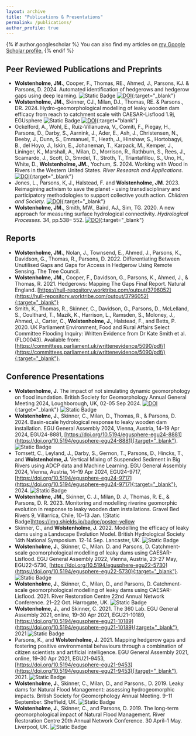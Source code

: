 ```yaml
---
layout: archive
title: "Publications & Presentations"
permalink: /publications/
author_profile: true
---
```


{% if author.googlescholar %}
  You can also find my articles on <u><a href="{{author.googlescholar}}">my Google Scholar profile</a>.</u>
{% endif %}

## Peer Reviewed Publications and Preprints

- **Wolstenholme, JM.**, Cooper, F., Thomas, RE., Ahmed, J., Parsons, KJ. & Parsons, D. 2024. Automated identification of hedgerows and hedgerow gaps using deep learning. ![Static Badge](https://img.shields.io/badge/preprint-red) [![DOI](https://zenodo.org/badge/DOI/10.5281/zenodo.12818496.svg)](https://doi.org/10.5281/zenodo.12818496){:target="_blank"}
- **Wolstenholme, JM.**, Skinner, CJ., Milan, DJ., Thomas, RE. & Parsons., DR. 2024. Hydro-geomorphological modelling of leaky wooden dam efficacy from reach to catchment scale with CAESAR-Lisflood 1.9j, EGUsphere ![Static Badge](https://img.shields.io/badge/preprint-red) [![DOI](https://zenodo.org/badge/DOI/10.5194/egusphere-2024-2132.svg)](https://doi.org/10.5194/egusphere-2024-2132){:target="blank"}
- Ockelford, A., Wohl, E., Ruiz-Villanueva, V., Comiti, F., Piegay, H., Parsons, D., Darby, S., Aarnink, J., Ader, E., Ash, J., Christensen, N., Beeby, J., Dunn, S., Emmanuel, T., Heath, J., Hinshaw, S., Hortobagyi, B., del Hoyo, J., Iskin, E., Johaneman, T., Karpack, M., Kemper, J., Lininger, K., Marshall, A., Milan, D., Morrison, R., Rathburn, S., Rees, J., Scamardo, J., Scott, D., Smrdel, T., Stroth, T., Triantafillou, S., Uno, H., White, D., **Wolstenholme, JM.**, Yochum, S. 2024. Working with Wood in Rivers in the Western United States. _River Research and Applications_. [![DOI](https://zenodo.org/badge/DOI/10.1002/rra.4331.svg)](https://doi.org/10.1002/rra.4331){:target="_blank"}
- Jones, L., Parsons, K, J., Halstead, F. and **Wolstenholme, JM**. 2023. Reimagining activism to save the planet - using transdisciplinary and participatory methodologies to support collective youth action. _Children and Society_. [![DOI](https://zenodo.org/badge/DOI/10.1111/chso.12819.svg)](https://doi.org/10.1111/chso.12819){:target="_blank"}
- **Wolstenholme, JM.**, Smith, MW., Baird, AJ., Sim, TG. 2020. A new approach for measuring surface hydrological connectivity. _Hydrological Processes_. 34, pp.538– 552. [![DOI](https://zenodo.org/badge/DOI/10.1002/hyp.13602.svg)](https://doi.org/10.1002/hyp.13602){:target="_blank"}

## Reports

- **Wolstenholme, JM.**, Nolan, J., Townsend, E., Ahmed, J., Parsons, K., Davidson, G., Thomas, R., Parsons, D. 2022. Differentiating Between Unutilised Gaps and Gaps for Access in Hedgerow Using Remote Sensing. The Tree Council.
- **Wolstenholme, JM.**, Cooper, F., Davidson, G., Parsons, K., Ahmed, J., & Thomas, R. 2021. Hedgerows: Mapping The Gaps Final Report. Natural England. [https://hull-repository.worktribe.com/output/3796052](https://hull-repository.worktribe.com/output/3796052){:target="_blank"}
- Smith, K., Thomas, R., Skinner, C., Davidson, G., Parsons, D., McLelland, S., Coulthard, T., Mazik, K., Harrison, L., Ramsden, S., Moloney, J., Ahmed, J., Carter, C., **Wolstenholme, J.**, Halstead, F., and Betts, P. 2020. UK Parliament Environment, Food and Rural Affairs Select Committee Flooding Inquiry: Written Evidence from Dr Kate Smith et al. (FLO0043). Available from: [https://committees.parliament.uk/writtenevidence/5090/pdf/](https://committees.parliament.uk/writtenevidence/5090/pdf/){:target="_blank"}.

## Conference Presentations

- **Wolstenholme, J.** The impact of not simulating dynamic geomorphology on flood inundation. British Society for Geomorphology Annual General Meeting 2024, Loughborough, UK, 02-05 Sep 2024. [![DOI](https://zenodo.org/badge/DOI/10.5281/zenodo.13731835.svg)](https://doi.org/10.5281/zenodo.13731835){:target="_blank"} ![Static Badge](https://img.shields.io/badge/poster-yellow)
- **Wolstenholme, J.**, Skinner, C., Milan, D., Thomas, R., & Parsons, D. 2024. Basin-scale hydrological response to leaky wooden dam installation. EGU General Assembly 2024, Vienna, Austria, 14–19 Apr 2024, EGU24-8881, [https://doi.org/10.5194/egusphere-egu24-8881](https://doi.org/10.5194/egusphere-egu24-8881){:target="_blank"}. ![Static Badge](https://img.shields.io/badge/oral-blue)
- Tomsett, C., Leyland, J., Darby, S., Gernon, T., Parsons, D., Hincks, T., and **Wolstenholme, J.** Vertical Mixing of Suspended Sediment in Big Rivers using ADCP data and Machine Learning. EGU General Assembly 2024, Vienna, Austria, 14–19 Apr 2024, EGU24-9717, [https://doi.org/10.5194/egusphere-egu24-9717](https://doi.org/10.5194/egusphere-egu24-9717){:target="_blank"}, 2024. ![Static Badge](https://img.shields.io/badge/oral-blue)
- **Wolstenholme, JM.**, Skinner, C. J., Milan, D. J., Thomas, R. E., & Parsons, D. R. 2023. Monitoring and modelling riverine geomorphic evolution in response to leaky wooden dam installations. Gravel Bed Rivers 9, Villarrica, Chile, 10–13 Jan. ![Static Badge]https://img.shields.io/badge/poster-yellow
- Skinner, C., and **Wolstenholme, J.** 2022. Modelling the efficacy of leaky dams using a Landscape Evolution Model. British Hydrological Society 14th National Symposium. 12-14 Sep. Lancaster, UK. ![Static Badge](https://img.shields.io/badge/oral-blue)
- **Wolstenholme, J.**, Skinner, C., Milan. D. and Parsons, D. Catchment-scale geomorphological modelling of leaky dams using CAESAR-Lisflood. EGU General Assembly 2022, Vienna, Austria, 23–27 May, EGU22-5730, [https://doi.org/10.5194/egusphere-egu22-5730](https://doi.org/10.5194/egusphere-egu22-5730){:target="_blank"}. ![Static Badge](https://img.shields.io/badge/oral-blue)
- **Wolstenholme, J.**, Skinner, C., Milan, D., and Parsons, D. Catchment-scale geomorphological modelling of leaky dams using CAESAR-Lisflood. 2021. River Restoration Centre 22nd Annual Network Conference. 21–22 Oct. Harrogate, UK. ![Static Badge](https://img.shields.io/badge/oral-blue)
- **Wolstenholme, J.**, and Skinner, C. 2021. The 360 Lab. EGU General Assembly 2021, online, 19–30 Apr 2021, EGU21-10189, [https://doi.org/10.5194/egusphere-egu21-10189](https://doi.org/10.5194/egusphere-egu21-10189){:target="_blank"}, 2021 ![Static Badge](https://img.shields.io/badge/oral-blue)
- Parsons, K., and **Wolstenholme, J.** 2021. Mapping hedgerow gaps and fostering positive environmental behaviours through a combination of citizen scientists and artificial intelligence. EGU General Assembly 2021, online, 19–30 Apr 2021, EGU21-9453, [https://doi.org/10.5194/egusphere-egu21-9453](https://doi.org/10.5194/egusphere-egu21-9453){:target="_blank"}, 2021. ![Static Badge](https://img.shields.io/badge/oral-blue)
- **Wolstenholme, J.**, Skinner, C., Milan, D., and Parsons., D. 2019. Leaky dams for Natural Flood Management: assessing hydrogeomorphic impacts. British Society for Geomorphology Annual Meeting. 9–11 September. Sheffield, UK. ![Static Badge](https://img.shields.io/badge/poster-yellow)
- **Wolstenholme, J.**, Skinner, C., and Parsons, D. 2019. The long-term geomorphological impact of Natural Flood Management. River Restoration Centre 20th Annual Network Conference. 30 April–1 May. Liverpool, UK. ![Static Badge](https://img.shields.io/badge/poster-yellow)

